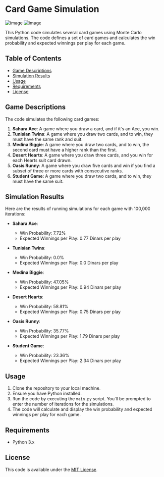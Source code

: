 # Card Game Simulation
![image](https://github.com/Moez-0/Card-Game-Simulation/assets/86966266/05542d08-0560-4aea-a9e7-1382103b4ac0)
![image](https://github.com/Moez-0/Card-Game-Simulation/assets/86966266/973a5f97-a425-4e9c-b842-f8103bf15d00)




This Python code simulates several card games using Monte Carlo simulations. The code defines a set of card games and calculates the win probability and expected winnings per play for each game. 

## Table of Contents
- [Game Descriptions](#game-descriptions)
- [Simulation Results](#simulation-results)
- [Usage](#usage)
- [Requirements](#requirements)
- [License](#license)

## Game Descriptions

The code simulates the following card games:

1. **Sahara Ace**: A game where you draw a card, and if it's an Ace, you win.
2. **Tunisian Twins**: A game where you draw two cards, and to win, they must have the same rank and suit.
3. **Medina Biggie**: A game where you draw two cards, and to win, the second card must have a higher rank than the first.
4. **Desert Hearts**: A game where you draw three cards, and you win for each Hearts suit card drawn.
5. **Oasis Runny**: A game where you draw five cards and win if you find a subset of three or more cards with consecutive ranks.
6. **Student Game**: A game where you draw two cards, and to win, they must have the same suit.

## Simulation Results

Here are the results of running simulations for each game with 100,000 iterations:

- **Sahara Ace**:
   - Win Probability: 7.72%
   - Expected Winnings per Play: 0.77 Dinars per play

- **Tunisian Twins**:
   - Win Probability: 0.0%
   - Expected Winnings per Play: 0.0 Dinars per play

- **Medina Biggie**:
   - Win Probability: 47.05%
   - Expected Winnings per Play: 0.94 Dinars per play

- **Desert Hearts**:
   - Win Probability: 58.81%
   - Expected Winnings per Play: 0.75 Dinars per play

- **Oasis Runny**:
   - Win Probability: 35.77%
   - Expected Winnings per Play: 1.79 Dinars per play

- **Student Game**:
   - Win Probability: 23.36%
   - Expected Winnings per Play: 2.34 Dinars per play

## Usage

1. Clone the repository to your local machine.
2. Ensure you have Python installed.
3. Run the code by executing the `main.py` script. You'll be prompted to enter the number of iterations for the simulations.
4. The code will calculate and display the win probability and expected winnings per play for each game.

## Requirements

- Python 3.x

## License

This code is available under the [MIT License](LICENSE).

